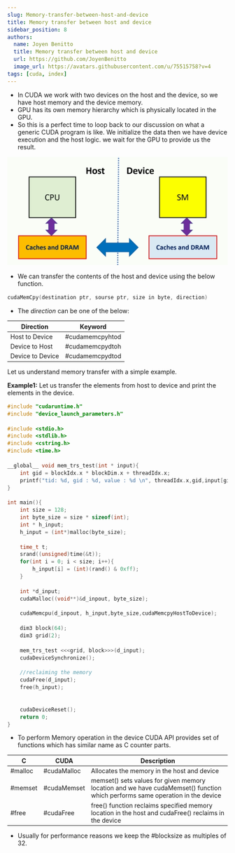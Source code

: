 ```yaml
---
slug: Memory-transfer-between-host-and-device
title: Memory transfer between host and device
sidebar_position: 8
authors:
  name: Joyen Benitto
  title: Memory transfer between host and device
  url: https://github.com/JoyenBenitto
  image_url: https://avatars.githubusercontent.com/u/75515758?v=4
tags: [cuda, index]
---
```


- In CUDA we work with two devices on the host and the device, so we have host memory and the device memory.
- GPU has its own memory hierarchy which is physically located in the GPU.
- So this is a perfect time to loop back to our discussion on what a generic CUDA program is like. We initialize the data then we have device execution and the host logic. we wait for the GPU to provide us the result.

![memory_model1.png](./img/memory_model1.png)

- We can transfer the contents of the host and device using the below function.
```cpp
cudaMemCpy(destination ptr, sourse ptr, size in byte, direction)
```

- The *direction* can be one of the below:

| Direction | Keyword |
| ---- | ---- |
| Host to Device| #cudamemcpyhtod|
| Device to Host| #cudamemcpydtoh|
|Device to Device| #cudamemcpydtod|

Let us understand memory transfer with a simple example.

**Example1:** Let us transfer the elements from host to device and print the elements in the device.

```cpp
#include "cudaruntime.h"
#include "device_launch_parameters.h"

#include <stdio.h>
#include <stdlib.h>
#include <cstring.h>
#include <time.h>

__global__ void mem_trs_test(int * input){
	int gid = blockIdx.x * blockDim.x + threadIdx.x;
	printf("tid: %d, gid : %d, value : %d \n", threadIdx.x,gid,input[gid])	
}

int main(){
	int size = 128;
	int byte_size = size * sizeof(int);
	int * h_input;
	h_input = (int*)malloc(byte_size);

	time_t t;
	srand((unsigned)time(&t));
	for(int i = 0; i < size; i++){
		h_input[i] = (int)(rand() & 0xff);
	}

	int *d_input;
	cudaMalloc((void**)&d_inpout, byte_size);

	cudaMemcpu(d_inpout, h_input,byte_size,cudaMemcpyHostToDevice);

	dim3 block(64);
	dim3 grid(2);

	mem_trs_test <<<grid, block>>>(d_input);
	cudaDeviceSynchronize();

	//reclaiming the memory
	cudaFree(d_input);
	free(h_input);

	
	cudaDeviceReset();
	return 0;
}

```

- To perform Memory operation in the device CUDA API provides set of functions which has similar name as C counter parts.

| C | CUDA |Description|
|---|---|---|
| #malloc| #cudaMalloc|Allocates the memory in the host and device|
| #memset| #cudaMemset| memset() sets values for given memory location and we have cudaMemset() function which performs same operation in the device|
| #free| #cudaFree| free() function reclaims specified memory location in the host and cudaFree() reclaims in the device|

- Usually for performance reasons we keep the #blocksize as multiples of 32. 

